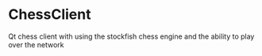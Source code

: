 # ChessClient
Qt chess client with using the stockfish chess engine and the ability to play over the network
